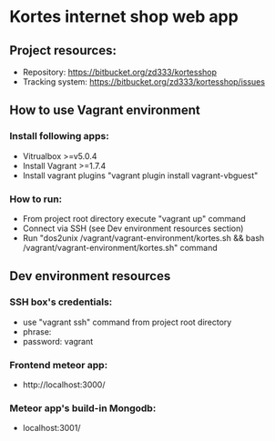 # Kortes internet shop web app
## Project resources:
 * Repository:        https://bitbucket.org/zd333/kortesshop
 * Tracking system:   https://bitbucket.org/zd333/kortesshop/issues

## How to use Vagrant environment
### Install following apps:
 * Vitrualbox >=v5.0.4
 * Install Vagrant >=1.7.4
 * Install vagrant plugins "vagrant plugin install vagrant-vbguest"
### How to run:
 * From project root directory execute "vagrant up" command
 * Connect via SSH (see Dev environment resources section)
 * Run "dos2unix /vagrant/vagrant-environment/kortes.sh && bash /vagrant/vagrant-environment/kortes.sh" command

## Dev environment resources
### SSH box's credentials:
 * use "vagrant ssh" command from project root directory
 * phrase:
 * password: vagrant
### Frontend meteor app:
 * http://localhost:3000/
### Meteor app's build-in Mongodb:
 * localhost:3001/

